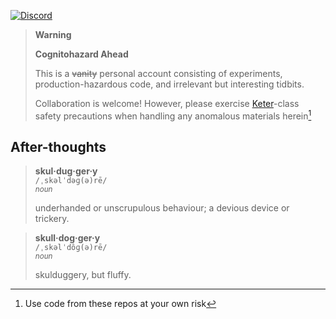 <a href="https://discord.gg/rWBT4ymXmR">![Discord](https://img.shields.io/discord/1138986178549391410?logo=discord&logoColor=%2300FFFF&label=Discord)</a>

> __Warning__
> 
> **Cognitohazard Ahead**
> 
> This is a ~~vanity~~ personal account consisting of experiments, production-hazardous code, and irrelevant but interesting tidbits. 
> 
> Collaboration is welcome!
> However, please exercise [Keter](https://scp-wiki.wikidot.com/object-classes#toc3)-class safety precautions when handling any anomalous materials herein[^1]

## After-thoughts

> **skul·dug·ger·y**  
> `/ˌskəlˈdəɡ(ə)rē/`  
> <sup>_noun_</sup>  
> 
> underhanded or unscrupulous behaviour; a devious device or trickery.

> **skull·dog·ger·y**  
> `/ˌskəlˈdôɡ(ə)rē/`  
> <sup>_noun_</sup>  
>
> skulduggery, but fluffy.


[^1]: Use code from these repos at your own risk

